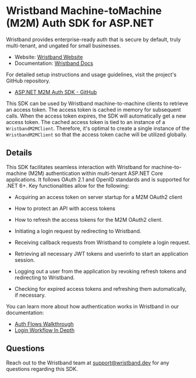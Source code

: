 # Wristband Machine-toMachine (M2M) Auth SDK for ASP.NET

Wristband provides enterprise-ready auth that is secure by default, truly multi-tenant, and ungated for small businesses.

- Website: [Wristband Website](https://wristband.dev)
- Documentation: [Wristband Docs](https://docs.wristband.dev/)

For detailed setup instructions and usage guidelines, visit the project's GitHub repository.

- [ASP.NET M2M Auth SDK - GitHub](https://github.com/wristband-dev/aspnet-m2m-auth)


This SDK can be used by Wristband machine-to-machine clients to retrieve an access token. The access token is cached in memory for subsequent calls. When the access token expires, the SDK will automatically get a new access token. The cached access token is tied to an instance of a `WristbandM2MClient`. Therefore, it's optimal to create a single instance
of the `WristbandM2MClient` so that the access token cache will be utilized globally.

## Details

This SDK facilitates seamless interaction with Wristband for machine-to-machine (M2M) authentication within multi-tenant ASP.NET Core applications. It follows OAuth 2.1 and OpenID standards and is supported for .NET 6+. Key functionalities allow for the following:

- Acquiring an access token on server startup for a M2M OAuth2 client
- How to protect an API with access tokens
- How to refresh the access tokens for the M2M OAuth2 client.

- Initiating a login request by redirecting to Wristband.
- Receiving callback requests from Wristband to complete a login request.
- Retrieving all necessary JWT tokens and userinfo to start an application session.
- Logging out a user from the application by revoking refresh tokens and redirecting to Wristband.
- Checking for expired access tokens and refreshing them automatically, if necessary.

You can learn more about how authentication works in Wristband in our documentation:

- [Auth Flows Walkthrough](https://docs.wristband.dev/docs/auth-flows-and-diagrams)
- [Login Workflow In Depth](https://docs.wristband.dev/docs/login-workflow)

## Questions

Reach out to the Wristband team at <support@wristband.dev> for any questions regarding this SDK.

